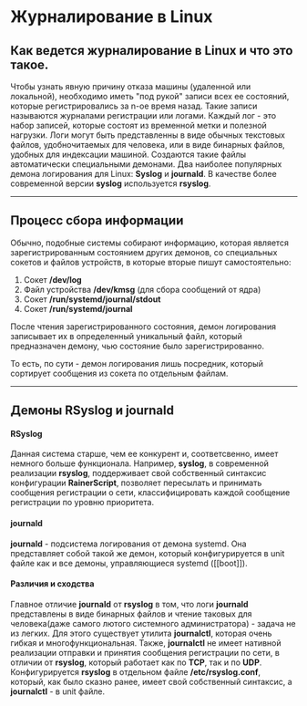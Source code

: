 # Журналирование в Linux
## Как ведется журналирование в Linux и что это такое.
Чтобы узнать явную причину отказа машины (удаленной или локальной), необходимо иметь "под рукой" записи всех ее состояний, которые регистрировались за n-ое время назад. Такие записи называются журналами регистрации или логами. Каждый лог - это набор записей, которые состоят из временной метки и полезной нагрузки. Логи могут быть представленны в виде обычных текстовых файлов, удобночитаемых для человека, или в виде бинарных файлов, удобных для индексации машиной. Создаются такие файлы автоматически специальными демонами. Два наиболее популярных демона логирования для Linux: **Syslog** и **journald**. В качестве более современной версии **syslog** используется **rsyslog**.
****
## Процесс сбора информации
Обычно, подобные системы собирают информацию, которая является зарегистрированным состоянием других демонов, со специальных сокетов и файлов устройств, в которые вторые пишут самостоятельно:
1. Сокет **/dev/log**
2. Файл устройства **/dev/kmsg** (для сбора сообщений от ядра)
3. Сокет **/run/systemd/journal/stdout**
4. Сокет **/run/systemd/journal**

После чтения зарегистрированного состояния, демон логирования записывает их в определенный уникальный файл, который предназначен демону, чью состояние было зарегистрированно.

То есть, по сути - демон логирования лишь посредник, который сортирует сообщения из сокета по отдельным файлам.
****
## Демоны RSyslog и journald
#### RSyslog
Данная система старше, чем ее конкурент и, соответсвенно, имеет немного больше функционала. Например, **syslog**, в современной реализации **rsyslog**, поддерживает свой собственный синтаксис конфигурации **RainerScript**, позволяет пересылать и принимать сообщения регистрации о сети, классифицировать каждой сообщение регистрации по уровню приоритета.
#### journald
**journald** - подсистема логирования от демона systemd. Она представляет собой такой же демон, который конфигурируется в unit файле как и все демоны, управляющиеся systemd ([[boot]]). 
#### Различия и сходства
Главное отличие **journald** от **rsyslog** в том, что логи **journald** представлены в виде бинарных файлов и чтение таковых для человека(даже самого лютого системного администратора) - задача не из легких. Для этого существует утилита **journalctl**, которая очень гибкая и многофункциональная. Также, **journalctl** не имеет нативной реализации отправки и принятия сообщения регистрации по сети, в отличии от **rsyslog**, который работает как по **TCP**, так и по **UDP**. Конфигурируется **rsyslog** в отдельном файле **/etc/rsyslog.conf**, который, как было сказно ранее, имеет свой собственный синтаксис, а **journalctl** - в unit файле.
